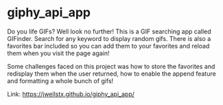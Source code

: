 # giphy_api_app
Do you life GIFs?  Well look no further! This is a GIF searching app called GIFinder.  Search for any keyword to display random gifs.  There is also a favorites bar included so you can add them to your favorites and reload them when you visit the page again!

Some challenges faced on this project was how to store the favorites and redisplay them when the user returned, how to enable the append feature and formatting a whole bunch of gifs!

Link: https://jwellstx.github.io/giphy_api_app/
